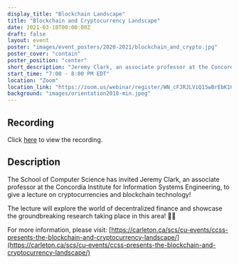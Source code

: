 ```yaml
---
display_title: "Blockchain Landscape"
title: "Blockchain and Cryptocurrency Landscape"
date: 2021-03-10T00:00:00Z
draft: false
layout: event
poster: "images/event_posters/2020-2021/blockchain_and_crypto.jpg"
poster_cover: "contain"
poster_position: "center"
short_description: "Jeremy Clark, an associate professor at the Concordia Institute for Information Systems Engineering, to give a lecture on cryptocurrencies and blockchain technology!"
start_time: "7:00 - 8:00 PM EDT"
location: "Zoom"
location_link: "https://zoom.us/webinar/register/WN_cFJRJLViQ1SwBrEbK10RhA"
background: "images/orientation2018-min.jpeg"
---
```


## Recording

Click [here](https://www.youtube.com/watch?v=J9CtQUyZKxY) to view the recording.

## Description

The School of Computer Science has invited Jeremy Clark, an associate professor at the Concordia Institute for Information Systems Engineering, to give a lecture on cryptocurrencies and blockchain technology!

The lecture will explore the world of decentralized finance and showcase the groundbreaking research taking place in this area! :scientist:

For more information, please visit: [https://carleton.ca/scs/cu-events/ccss-presents-the-blockchain-and-cryptocurrency-landscape/](https://carleton.ca/scs/cu-events/ccss-presents-the-blockchain-and-cryptocurrency-landscape/)
